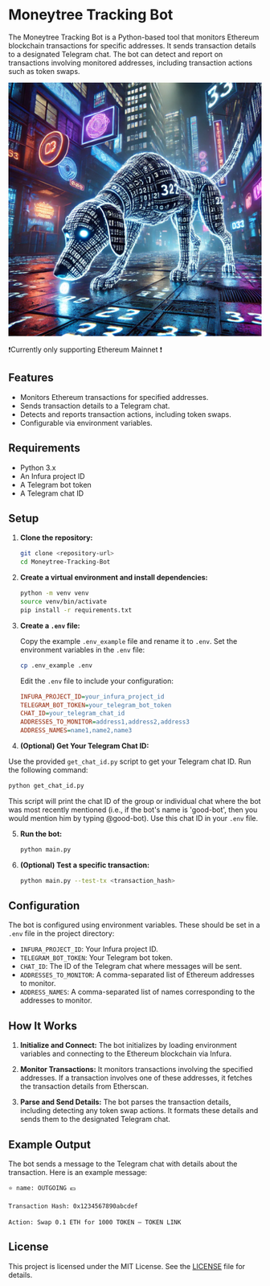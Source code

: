 # Moneytree Tracking Bot

The Moneytree Tracking Bot is a Python-based tool that monitors Ethereum blockchain transactions for specific addresses. It sends transaction details to a designated Telegram chat. The bot can detect and report on transactions involving monitored addresses, including transaction actions such as token swaps.

![MTP](images/MTB.png)

❗Currently only supporting Ethereum Mainnet ❗

## Features

- Monitors Ethereum transactions for specified addresses.
- Sends transaction details to a Telegram chat.
- Detects and reports transaction actions, including token swaps.
- Configurable via environment variables.

## Requirements

- Python 3.x
- An Infura project ID
- A Telegram bot token
- A Telegram chat ID

## Setup

1. **Clone the repository:**

   ```sh
   git clone <repository-url>
   cd Moneytree-Tracking-Bot
   ```

2. **Create a virtual environment and install dependencies:**

   ```sh
   python -m venv venv
   source venv/bin/activate
   pip install -r requirements.txt
   ```

3. **Create a `.env` file:**

   Copy the example `.env_example` file and rename it to `.env`. Set the environment variables in the `.env` file:

   ```sh
   cp .env_example .env
   ```

   Edit the `.env` file to include your configuration:

   ```ini
   INFURA_PROJECT_ID=your_infura_project_id
   TELEGRAM_BOT_TOKEN=your_telegram_bot_token
   CHAT_ID=your_telegram_chat_id
   ADDRESSES_TO_MONITOR=address1,address2,address3
   ADDRESS_NAMES=name1,name2,name3
   ```

4. **(Optional) Get Your Telegram Chat ID:**

Use the provided `get_chat_id.py` script to get your Telegram chat ID. Run the following command:

```sh
python get_chat_id.py
```

This script will print the chat ID of the group or individual chat where the bot was most recently mentioned (i.e., if the bot's name is 'good-bot', then you would mention him by typing @good-bot). Use this chat ID in your `.env` file.

5. **Run the bot:**

   ```sh
   python main.py
   ```

6. **(Optional) Test a specific transaction:**

   ```sh
   python main.py --test-tx <transaction_hash>
   ```

## Configuration

The bot is configured using environment variables. These should be set in a `.env` file in the project directory:

- `INFURA_PROJECT_ID`: Your Infura project ID.
- `TELEGRAM_BOT_TOKEN`: Your Telegram bot token.
- `CHAT_ID`: The ID of the Telegram chat where messages will be sent.
- `ADDRESSES_TO_MONITOR`: A comma-separated list of Ethereum addresses to monitor.
- `ADDRESS_NAMES`: A comma-separated list of names corresponding to the addresses to monitor.

## How It Works

1. **Initialize and Connect:**
   The bot initializes by loading environment variables and connecting to the Ethereum blockchain via Infura.

2. **Monitor Transactions:**
   It monitors transactions involving the specified addresses. If a transaction involves one of these addresses, it fetches the transaction details from Etherscan.

3. **Parse and Send Details:**
   The bot parses the transaction details, including detecting any token swap actions. It formats these details and sends them to the designated Telegram chat.

## Example Output

The bot sends a message to the Telegram chat with details about the transaction. Here is an example message:

    ⭐ name: OUTGOING 💵

    Transaction Hash: 0x1234567890abcdef

    Action: Swap 0.1 ETH for 1000 TOKEN — TOKEN LINK

## License

This project is licensed under the MIT License. See the [LICENSE](LICENSE) file for details.
